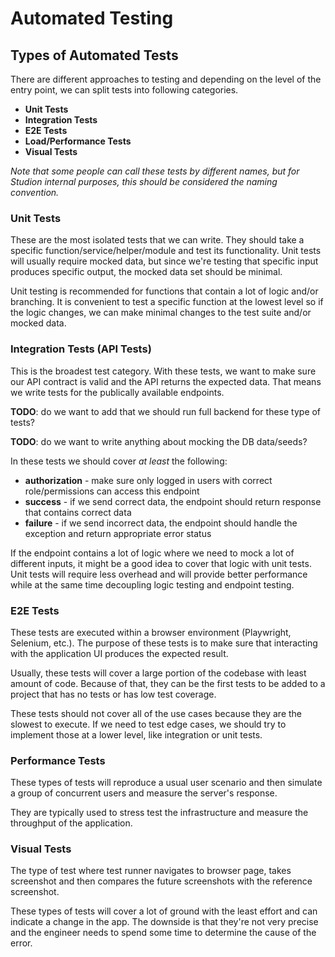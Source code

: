 # Automated Testing

## Types of Automated Tests

There are different approaches to testing and depending on the level of the
entry point, we can split tests into following categories.

- **Unit Tests**
- **Integration Tests**
- **E2E Tests**
- **Load/Performance Tests**
- **Visual Tests**

*Note that some people can call these tests by different names, but for Studion
internal purposes, this should be considered the naming convention.*

### Unit Tests

These are the most isolated tests that we can write. They should take a specific
function/service/helper/module and test its functionality. Unit tests will
usually require mocked data, but since we're testing that specific input produces
specific output, the mocked data set should be minimal.

Unit testing is recommended for functions that contain a lot of logic and/or branching.
It is convenient to test a specific function at the lowest level so if the logic
changes, we can make minimal changes to the test suite and/or mocked data.


### Integration Tests (API Tests)

This is the broadest test category. With these tests, we want to make sure our
API contract is valid and the API returns the expected data. That means we write
tests for the publically available endpoints.

**TODO**: do we want to add that we should run full backend for these type of tests?

**TODO**: do we want to write anything about mocking the DB data/seeds?

In these tests we should cover *at least* the following:
- **authorization** - make sure only logged in users with correct role/permissions
can access this endpoint
- **success** - if we send correct data, the endpoint should return response that
contains correct data
- **failure** - if we send incorrect data, the endpoint should handle the exception
and return appropriate error status

If the endpoint contains a lot of logic where we need to mock a lot of different
inputs, it might be a good idea to cover that logic with unit tests. Unit tests
will require less overhead and will provide better performance while at the same
time decoupling logic testing and endpoint testing.

### E2E Tests

These tests are executed within a browser environment (Playwright, Selenium, etc.).
The purpose of these tests is to make sure that interacting with the application UI
produces the expected result.

Usually, these tests will cover a large portion of the codebase with least
amount of code.
Because of that, they can be the first tests to be added to a project that
has no tests or has low test coverage.

These tests should not cover all of the use cases because they are the slowest to
execute. If we need to test edge cases, we should try to implement those at a
lower level, like integration or unit tests.

### Performance Tests

These types of tests will reproduce a usual user scenario and then simulate a group
of concurrent users and measure the server's response.

They are typically used to stress test the infrastructure and measure the throughput
of the application.


### Visual Tests

The type of test where test runner navigates to browser page, takes screenshot
and then compares the future screenshots with the reference screenshot.

These types of tests will cover a lot of ground with the least effort and
can indicate a change in the app. The downside is that they're not very precise
and the engineer needs to spend some time to determine the cause of the error.
